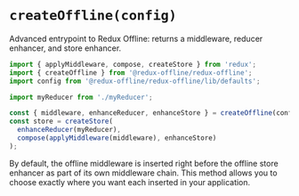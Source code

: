 # `createOffline(config)`

Advanced entrypoint to Redux Offline: returns a middleware, reducer enhancer, and store enhancer.

```js
import { applyMiddleware, compose, createStore } from 'redux';
import { createOffline } from '@redux-offline/redux-offline';
import config from '@redux-offline/redux-offline/lib/defaults';

import myReducer from './myReducer';

const { middleware, enhanceReducer, enhanceStore } = createOffline(config);
const store = createStore(
  enhanceReducer(myReducer),
  compose(applyMiddleware(middleware), enhanceStore)
);
```

By default, the offline middleware is inserted right before the offline store enhancer as part of its own middleware chain. This method allows you to choose exactly where you want each inserted in your application.
 
